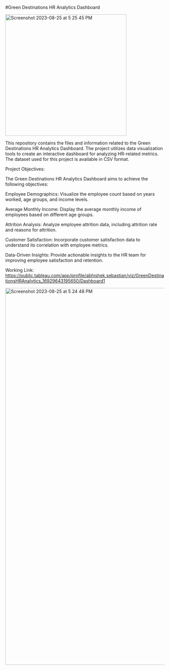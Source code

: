 #Green Destinations HR Analytics Dashboard


<img width="383" alt="Screenshot 2023-08-25 at 5 25 45 PM" src="https://github.com/abby1712/GreenDestination-HR-Analytics/assets/72368959/1de4eb5f-d33d-453a-9ad6-395831fbfd9d">


This repository contains the files and information related to the Green Destinations HR Analytics Dashboard. 
The project utilizes data visualization tools to create an interactive dashboard for analyzing HR-related metrics. 
The dataset used for this project is available in CSV format.

Project Objectives:

The Green Destinations HR Analytics Dashboard aims to achieve the following objectives:

Employee Demographics: Visualize the employee count based on years worked, age groups, and income levels.

Average Monthly Income: Display the average monthly income of employees based on different age groups.

Attrition Analysis: Analyze employee attrition data, including attrition rate and reasons for attrition.

Customer Satisfaction: Incorporate customer satisfaction data to understand its correlation with employee metrics.

Data-Driven Insights: Provide actionable insights to the HR team for improving employee satisfaction and retention.

Working Link:
https://public.tableau.com/app/profile/abhishek.sebastian/viz/GreenDestinationsHRAnalytics_16929643195650/Dashboard1



<img width="1189" alt="Screenshot 2023-08-25 at 5 24 48 PM" src="https://github.com/abby1712/GreenDestination-HR-Analytics/assets/72368959/5a7f1db9-d551-4ee0-a768-685eed30428f">
